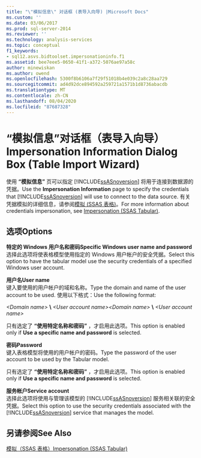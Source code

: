 ```yaml
---
title: "\"模拟信息\" 对话框 (表导入向导) |Microsoft Docs"
ms.custom: ''
ms.date: 03/06/2017
ms.prod: sql-server-2014
ms.reviewer: ''
ms.technology: analysis-services
ms.topic: conceptual
f1_keywords:
- sql12.asvs.bidtoolset.impersonationinfo.f1
ms.assetid: bee7eee5-0650-41f1-a372-5076ae97a58c
author: minewiskan
ms.author: owend
ms.openlocfilehash: 5300f8b6106a7f29f51018b4e039c2a8c28aa729
ms.sourcegitcommit: ad4d92dce894592a259721a1571b1d8736abacdb
ms.translationtype: MT
ms.contentlocale: zh-CN
ms.lasthandoff: 08/04/2020
ms.locfileid: "87687328"
---
```

# <a name="impersonation-information-dialog-box-table-import-wizard"></a><span data-ttu-id="90031-102">“模拟信息”对话框（表导入向导）</span><span class="sxs-lookup"><span data-stu-id="90031-102">Impersonation Information Dialog Box (Table Import Wizard)</span></span>
  <span data-ttu-id="90031-103">使用 **“模拟信息”** 页可以指定 [!INCLUDE[ssASnoversion](../includes/ssasnoversion-md.md)] 将用于连接到数据源的凭据。</span><span class="sxs-lookup"><span data-stu-id="90031-103">Use the **Impersonation Information** page to specify the credentials that [!INCLUDE[ssASnoversion](../includes/ssasnoversion-md.md)] will use to connect to the data source.</span></span> <span data-ttu-id="90031-104">有关凭据模拟的详细信息，请参阅[模拟 &#40;SSAS 表格&#41;](tabular-models/impersonation-ssas-tabular.md)。</span><span class="sxs-lookup"><span data-stu-id="90031-104">For more information about credentials impersonation, see [Impersonation &#40;SSAS Tabular&#41;](tabular-models/impersonation-ssas-tabular.md).</span></span>  
  
## <a name="options"></a><span data-ttu-id="90031-105">选项</span><span class="sxs-lookup"><span data-stu-id="90031-105">Options</span></span>  
 <span data-ttu-id="90031-106">**特定的 Windows 用户名和密码**</span><span class="sxs-lookup"><span data-stu-id="90031-106">**Specific Windows user name and password**</span></span>  
 <span data-ttu-id="90031-107">选择此选项将使表格模型使用指定的 Windows 用户帐户的安全凭据。</span><span class="sxs-lookup"><span data-stu-id="90031-107">Select this option to have the tabular model use the security credentials of a specified Windows user account.</span></span>  
  
 <span data-ttu-id="90031-108">**用户名**</span><span class="sxs-lookup"><span data-stu-id="90031-108">**User name**</span></span>  
 <span data-ttu-id="90031-109">键入要使用的用户帐户的域和名称。</span><span class="sxs-lookup"><span data-stu-id="90031-109">Type the domain and name of the user account to be used.</span></span> <span data-ttu-id="90031-110">使用以下格式：</span><span class="sxs-lookup"><span data-stu-id="90031-110">Use the following format:</span></span>  
  
 <span data-ttu-id="90031-111">*\<Domain name>* **\\** *\<User account name>*</span><span class="sxs-lookup"><span data-stu-id="90031-111">*\<Domain name>* **\\** *\<User account name>*</span></span>  
  
 <span data-ttu-id="90031-112">只有选定了 **“使用特定名称和密码”** ，才启用此选项。</span><span class="sxs-lookup"><span data-stu-id="90031-112">This option is enabled only if **Use a specific name and password** is selected.</span></span>  
  
 <span data-ttu-id="90031-113">**密码**</span><span class="sxs-lookup"><span data-stu-id="90031-113">**Password**</span></span>  
 <span data-ttu-id="90031-114">键入表格模型将使用的用户帐户的密码。</span><span class="sxs-lookup"><span data-stu-id="90031-114">Type the password of the user account to be used by the Tabular model.</span></span>  
  
 <span data-ttu-id="90031-115">只有选定了 **“使用特定名称和密码”** ，才启用此选项。</span><span class="sxs-lookup"><span data-stu-id="90031-115">This option is enabled only if **Use a specific name and password** is selected.</span></span>  
  
 <span data-ttu-id="90031-116">**服务帐户**</span><span class="sxs-lookup"><span data-stu-id="90031-116">**Service account**</span></span>  
 <span data-ttu-id="90031-117">选择此选项将使用与管理该模型的 [!INCLUDE[ssASnoversion](../includes/ssasnoversion-md.md)] 服务相关联的安全凭据。</span><span class="sxs-lookup"><span data-stu-id="90031-117">Select this option to use the security credentials associated with the [!INCLUDE[ssASnoversion](../includes/ssasnoversion-md.md)] service that manages the model.</span></span>  
  
## <a name="see-also"></a><span data-ttu-id="90031-118">另请参阅</span><span class="sxs-lookup"><span data-stu-id="90031-118">See Also</span></span>  
 [<span data-ttu-id="90031-119">模拟（SSAS 表格）</span><span class="sxs-lookup"><span data-stu-id="90031-119">Impersonation &#40;SSAS Tabular&#41;</span></span>](tabular-models/impersonation-ssas-tabular.md)  
  
  
